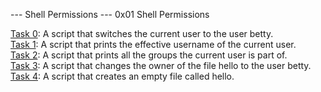 --- Shell Permissions ---
0x01 Shell Permissions

[Task 0](): A script that switches the current user to the user betty. </br>
[Task 1](): A script that prints the effective username of the current user.</br>
[Task 2](): A script that prints all the groups the current user is part of.</br>
[Task 3](): A script that changes the owner of the file hello to the user betty.</br>
[Task 4](): A script that creates an empty file called hello.</br>
